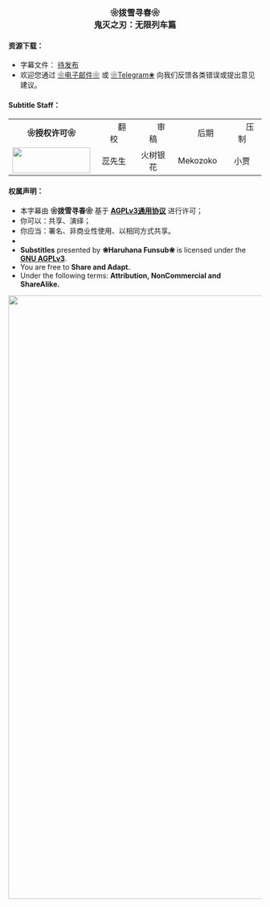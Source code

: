 <h3 align="center">❀拨雪寻春❀<br>鬼灭之刃：无限列车篇</h3>

<h4>资源下载：</h4>
<ul>
    <li>字幕文件： <a href="https:">待发布</a></li>
    <li>欢迎您通过 <a href="haruhanasub@gmail.com" target="_blank">❀电子邮件❀</a> 或 <a href="https://t.me/Haruhana_Fansub" target="_blank">❀Telegram❀</a> 向我们反馈各类错误或提出意见建议。</li>
</ul>

<h4>Subtitle Staff：</h4>

<table align="center">
	<tbody align="center">
		<tr>
            <td><b>❀授权许可❀</b></td>
			<td>　　翻校　　</td>
			<td>　　审稿　　</td>
			<td>　　后期　　</td>
			<td>　　压制　　</td>
		</tr>
		<tr>
            <td><img src="https://www.gnu.org/graphics/agplv3-155x51.png" alt="" style="width:155px;height:51px"></td>
			<td>蕊先生</td>
			<td>火树银花</td>
			<td>Mekozoko</td>
			<td>小贾</td>
		</tr>
	</tbody>
</table>

<h4>权属声明：</h4>
<ul>
	<li>本字幕由 <b>❀拨雪寻春❀</b> 基于 <a href="https://www.gnu.org/licenses/agpl-3.0.html" target="_blank"><b>AGPLv3通用协议</b></a> 进行许可；</li>
	<li>你可以：共享、演绎；</li>
	<li>你应当：署名、非商业性使用、以相同方式共享。</li>
	<li>　</li>
	<li><b>Substitles</b> presented by <b>❀Haruhana Funsub❀</b> is licensed under the <a href="https://www.gnu.org/licenses/agpl-3.0.html" target="_blank"><b>GNU AGPLv3</b></a>.</li>
	<li>You are free to <b>Share and Adapt.</b></li>
	<li>Under the following terms: <b>Attribution, NonCommercial and ShareAlike.</b></li>
</ul>

<p align = "center">
	<img src="https://www.z4a.net/images/2022/01/10/Kimetsu-no-YaibaMugen-Ressha-Hen---Poster.webp" style="width:900px;height:1200px">
</p>
